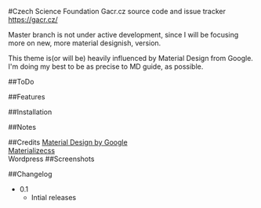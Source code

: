 #Czech Science Foundation
Gacr.cz source code and issue tracker https://gacr.cz/

Master branch is not under active development, since I will be focusing more on new, more material designish, version.

This theme is(or will be) heavily influenced by Material Design from Google. I'm doing my best to be as precise to MD guide, as possible.


##ToDo

##Features

##Installation

##Notes

##Credits
[Material Design by Google](https://www.google.com/design/spec/material-design/introduction.html)  
[Materializecss](http://materializecss.com/)  
Wordpress
##Screenshots

##Changelog

- 0.1
  - Intial releases